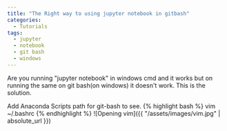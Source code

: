 ```yaml
---
title: "The Right way to using jupyter notebook in gitbash"
categories:
  - Tutorials
tags:
  - jupyter
  - notebook
  - git bash
  - windows
---
```


Are you running "jupyter notebook" in windows cmd and it works but on running the same on git bash(on windows) it doesn't work. This is the solution.

Add Anaconda Scripts path for git-bash to see.
{% highlight bash %}
vim ~/.bashrc
{% endhighlight %}
![Opening vim]({{ "/assets/images/vim.jpg" | absolute_url }})
